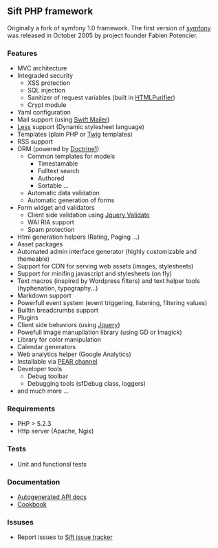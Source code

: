 ## Sift PHP framework

Originally a fork of symfony 1.0 framework. The first version of [symfony](http://www.symfony-project.com/) was 
released in October 2005 by project founder Fabien Potencier.  

### Features

  * MVC architecture   
  * Integraded security
     * XSS protection
     * SQL injection
     * Sanitizer of request variables (built in [HTMLPurifier](http://htmlpurifier.org))
     * Crypt module
  * Yaml configuration
  * Mail support (using [Swift Mailer](http://swiftmailer.com))
  * [Less](http://lesscss.org) support (Dynamic stylesheet language)
  * Templates (plain PHP or [Twig](http://twig.sensiolabs.org/) templates)
  * RSS support
  * ORM (powered by [Doctrine1](http://github.com/mishal/doctrine1))
    * Common templates for models
       * Timestamable
       * Fulltext search 
       * Authored
       * Sortable ... 
    * Automatic data validation
    * Automatic generation of forms     
  * Form widget and validators 
     * Client side validation using [Jquery Validate]()
     * WAI RIA support
     * Spam protection
  * Html generation helpers (Rating, Paging ...) 
  * Asset packages
  * Automated admin interface generator (highly customizable and themeable)
  * Support for CDN for serving web assets (images, stylesheets)
  * Support for minifing javascript and stylesheets (on fly)
  * Text macros (inspired by Wordpress filters) and text helper tools (hyphenation, typography...) 
  * Markdown support
  * Powerfull event system (event triggering, listening, filtering values)
  * Builtin breadcrumbs support
  * Plugins
  * Client side behaviors (using [Jquery](http://www.jquery.com))
  * Powefull image manupilation library (using GD or Imagick)
  * Library for color manipulation
  * Calendar generators
  * Web analytics helper (Google Analytics) 
  * Installable via [PEAR channel](http://sift.lab/pear)
  * Developer tools
     * Debug toolbar
     * Debugging tools (sfDebug class, loggers)
  * and much more ... 

### Requirements

  * PHP > 5.2.3
  * Http server (Apache, Ngix)

### Tests

 * Unit and functional tests

### Documentation

  * [Autogenerated API docs](http://sift.lab/api-docs/)
  * [Cookbook](http://sift.lab/cookbook/)
     
### Issuses

  * Report issues to [Sift issue tracker](http://sift.lab/issues)
 